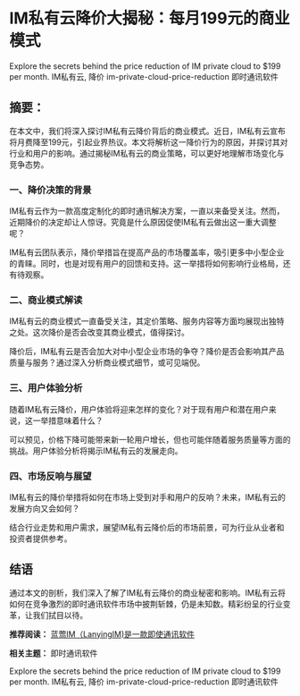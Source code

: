 # IM私有云降价大揭秘：每月199元的商业模式

<metadata>
    <title>IM私有云降价大揭秘：每月199元的商业模式</title>
    <description>Explore the secrets behind the price reduction of IM private cloud to $199 per month.</description>
    <keywords>IM私有云, 降价</keywords>
    <url>im-private-cloud-price-reduction</url>
    <relevant_keywords>即时通讯软件</relevant_keywords>
</metadata>

## 摘要：

在本文中，我们将深入探讨IM私有云降价背后的商业模式。近日，IM私有云宣布将月费降至199元，引起业界热议。本文将解析这一降价行为的原因，并探讨其对行业和用户的影响。通过揭秘IM私有云的商业策略，可以更好地理解市场变化与竞争态势。

### 一、降价决策的背景

IM私有云作为一款高度定制化的即时通讯解决方案，一直以来备受关注。然而，近期降价的决定却让人惊讶。究竟是什么原因促使IM私有云做出这一重大调整呢？

IM私有云团队表示，降价举措旨在提高产品的市场覆盖率，吸引更多中小型企业的青睐。同时，也是对现有用户的回馈和支持。这一举措将如何影响行业格局，还有待观察。

### 二、商业模式解读

IM私有云的商业模式一直备受关注，其定价策略、服务内容等方面均展现出独特之处。这次降价是否会改变其商业模式，值得探讨。

降价后，IM私有云是否会加大对中小型企业市场的争夺？降价是否会影响其产品质量与服务？通过深入分析商业模式细节，或可见端倪。

### 三、用户体验分析

随着IM私有云降价，用户体验将迎来怎样的变化？对于现有用户和潜在用户来说，这一举措意味着什么？

可以预见，价格下降可能带来新一轮用户增长，但也可能伴随着服务质量等方面的挑战。用户体验分析将揭示IM私有云的发展走向。

### 四、市场反响与展望

IM私有云的降价举措将如何在市场上受到对手和用户的反响？未来，IM私有云的发展方向又会如何？

结合行业走势和用户需求，展望IM私有云降价后的市场前景，可为行业从业者和投资者提供参考。

## 结语

通过本文的剖析，我们深入了解了IM私有云降价的商业秘密和影响。IM私有云将如何在竞争激烈的即时通讯软件市场中披荆斩棘，仍是未知数。精彩纷呈的行业变革，让我们拭目以待。

**推荐阅读：** [蓝莺IM（LanyingIM)是一款即使通讯软件](https://www.lanyingim.com/)

**相关主题：** 即时通讯软件

<metadata>
    <title>IM私有云降价大揭秘：每月199元的商业模式</title>
    <description>Explore the secrets behind the price reduction of IM private cloud to $199 per month.</description>
    <keywords>IM私有云, 降价</keywords>
    <url>im-private-cloud-price-reduction</url>
    <relevant_keywords>即时通讯软件</relevant_keywords>
</metadata>